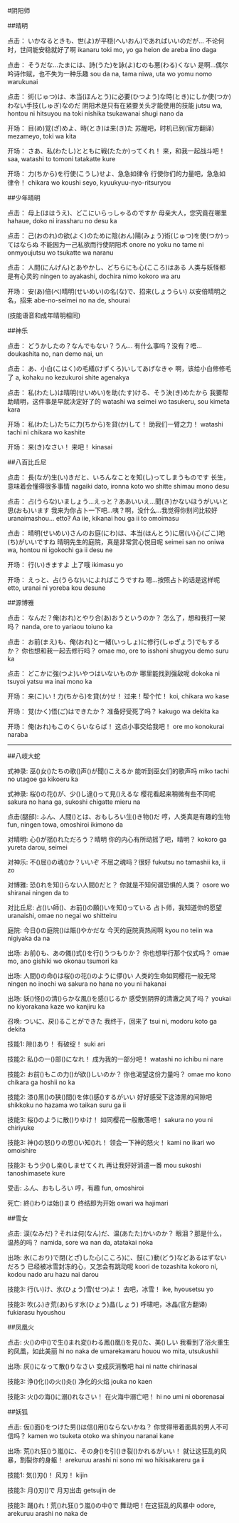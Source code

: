 
#阴阳师

##晴明

点击：
いかなるときも、世(よ)が平穏(へいおん)であればいいのだが…
不论何时，世间能安稳就好了啊
ikanaru toki mo, yo ga heion de areba iino daga

点击：
そうだな…たまには、詩(うた)を詠(よ)むのも悪(わる)くない
是啊…偶尔吟诗作赋，也不失为一种乐趣
sou da na, tama niwa, uta wo yomu nomo warukunai

点击：
術(じゅつ)は、本当(ほんとう)に必要(ひつよう)な時(とき)にしか使(つか)わない手技(しゅぎ)なのだ
阴阳术是只有在紧要关头才能使用的技能
jutsu wa, hontou ni hitsuyou na toki nishika tsukawanai shugi nano da

开场：
目(め)覚(ざ)めよ、時(とき)は来(き)た
苏醒吧，时机已到(官方翻译)
mezameyo, toki wa kita

开场：
さあ、私(わたし)とともに戦(たたか)ってくれ！
来，和我一起战斗吧！
saa, watashi to tomoni tatakatte kure

开场：
力(ちから)を行使(こうし)せよ、急急如律令
行使你们的力量吧，急急如律令！
chikara wo koushi seyo, kyuukyuu-nyo-ritsuryou

##少年晴明

点击：
母上(ははうえ)、どこにいらっしゃるのですか
母亲大人，您究竟在哪里
hahaue, doko ni irassharu no desu ka

点击：
己(おのれ)の欲(よく)のために陰(おん)陽(みょう)術(じゅつ)を使(つか)ってはならぬ
不能因为一己私欲而行使阴阳术
onore no yoku no tame ni onmyoujutsu wo tsukatte wa naranu

点击：
人間(にんげん)とあやかし、どちらにも心(こころ)はある
人类与妖怪都是有心灵的
ningen to ayakashi, dochira nimo kokoro wa aru

开场：
安(あ)倍(べ)晴明(せいめい)の名(な)で、招来(しょうらい)
以安倍晴明之名，招来
abe-no-seimei no na de, shourai

(技能语音和成年晴明相同)


##神乐

点击：
どうかしたの？なんでもない？うん…
有什么事吗？没有？唔…
doukashita no, nan demo nai, un

点击：
あ、小白(こはく)の毛繕(けずくろ)いしてあげなきゃ
啊，该给小白修修毛了
a, kohaku no kezukuroi shite agenakya

点击：
私(わたし)は晴明(せいめい)を助(たす)ける、そう決(き)めたから
我要帮助晴明，这件事是早就决定好了的
watashi wa seimei wo tasukeru, sou kimeta kara

开场：
私(わたし)たちに力(ちから)を貸(か)して！
助我们一臂之力！
watashi tachi ni chikara wo kashite

开场：
来(き)なさい！
来吧！
kinasai

##八百比丘尼

点击：
長(なが)生(い)きだと、いろんなことを知(し)ってしまうものです
长生，意味着会懂得很多事情
nagaiki dato, ironna koto wo shitte shimau mono desu

点击：
占(うらな)いましょう…えっと？ああいいえ…聞(き)かないほうがいいと思(おも)います
我来为你占卜一下吧…咦？啊，没什么…我觉得你别问比较好
uranaimashou... etto? Aa iie, kikanai hou ga ii to omoimasu

点击：
晴明(せいめい)さんのお庭(にわ)は、本当(ほんとう)に居(い)心(ごこ)地(ち)がいいですね
晴明先生的庭院，真是非常赏心悦目呢
seimei san no oniwa wa, hontou ni igokochi ga ii desu ne

开场：
行(い)きますよ
上了哦
ikimasu yo

开场：
えっと、占(うらな)いによればこうですね
嗯…按照占卜的话是这样呢
etto, uranai ni yoreba kou desune

##源博雅

点击：
なんだ？俺(おれ)とやり合(あ)おうというのか？
怎么了，想和我打一架吗？
nanda, ore to yariaou toiuno ka

点击：
お前(まえ)も、俺(おれ)と一緒(いっしょ)に修行(しゅぎょう)でもするか？
你也想和我一起去修行吗？
omae mo, ore to isshoni shugyou demo suru ka

点击：
どこかに強(つよ)いやつはいないものか
哪里能找到强敌呢
dokoka ni tsuyoi yatsu wa inai mono ka

开场：
来(こ)い！力(ちから)を貸(か)せ！
过来！帮个忙！
koi, chikara wo kase

开场：
覚(かく)悟(ご)はできたか？
准备好受死了吗？
kakugo wa dekita ka

开场：
俺(おれ)もこのくらいならば！
这点小事交给我吧！
ore mo konokurai naraba


---
##八岐大蛇

式神录:
巫()女()たちの歌()声()が聞()こえるか
能听到巫女们的歌声吗
miko tachi no utagoe ga kikoeru ka

式神录:
桜()の花()が、少()し違()って見()えるな
樱花看起来稍微有些不同呢
sakura no hana ga, sukoshi chigatte mieru na

点击(腿部):
ふん、人間()とは、おもしろい生()き物()だ
哼，人类真是有趣的生物
fun, ningen towa, omoshiroi ikimono da

对晴明:
心()が揺()れただろう？晴明
你的内心有所动摇了吧，晴明？
kokoro ga yureta darou, seimei

对神乐:
不()屈()の魂()か？いいぞ
不屈之魂吗？很好
fukutsu no tamashii ka, ii zo

对博雅:
恐()れを知()らない人間()だと？
你就是不知何谓恐惧的人类？
osore wo shiranai ningen da to

对比丘尼:
占()い師()、お前()の願()いを知()っている
占卜师，我知道你的愿望
uranaishi, omae no negai wo shitteiru

庭院:
今日()の庭院()は賑()やかだな
今天的庭院真热闹啊
kyou no teiin wa nigiyaka da na

出场:
お前()も、あの儀()式()を行()うつもりか？
你也想举行那个仪式吗？
omae mo, ano gishiki wo okonau tsumori ka

出场:
人間()の命()は桜()の花()のように儚()い
人类的生命如同樱花一般无常
ningen no inochi wa sakura no hana no you ni hakanai

出场:
妖()怪()の清()らかな風()を感()じるか
感受到阴界的清澈之风了吗？
youkai no kiyorakana kaze wo kanjiru ka

召唤:
ついに、戻()ることができた
我终于，回来了
tsui ni, modoru koto ga dekita

技能1:
隙()あり！
有破绽！
suki ari

技能2:
私()の一()部()になれ！
成为我的一部分吧！
watashi no ichibu ni nare

技能2:
お前()もこの力()が欲()しいのか？
你也渴望这份力量吗？
omae mo kono chikara ga hoshii no ka

技能2:
漆()黑()の狭()間()を体()感()するがいい
好好感受下这漆黑的间隙吧
shikkoku no hazama wo taikan suru ga ii

技能3:
桜()のように散()りゆけ！
如同樱花一般散落吧！
sakura no you ni chiriyuke

技能3:
神()の怒()りの思()い知()れ！
领会一下神的怒火！
kami no ikari wo omoishire

技能3:
もう少()し楽()しませてくれ
再让我好好消遣一番
mou sukoshi tanoshimasete kure

受击:
ふん、おもしろい
哼，有趣
fun, omoshiroi

死亡:
終()わりは始()まり
终结即为开始
owari wa hajimari

##雪女

点击:
涙(なみだ)？それは何(なん)だ、温(あたた)かいのか？
眼泪？那是什么，温热的吗？
namida, sore wa nan da, atatakai noka

出场:
氷(こおり)で閉(とざ)した心(こころ)に、鼓(こ)動(どう)などあるはずないだろう
已经被冰雪封冻的心，又怎会有跳动呢
koori de tozashita kokoro ni, kodou nado aru hazu nai darou

技能3:
行(い)け、氷(ひょう)雪(せつ)よ！
去吧，冰雪！
ike, hyousetsu yo

技能3:
吹(ふ)き荒(あ)らす氷(ひょう)晶(しょう)
呼啸吧，冰晶(官方翻译)
fukiarasu hyoushou

##凤凰火

点击:
火()の中()で生()まれ変()わる鳳()凰()を見()た、美()しい
我看到了浴火重生的凤凰，如此美丽
hi no naka de umarekawaru houou wo mita, utsukushii

出场:
灰()になって散()りなさい
变成灰消散吧
hai ni natte chirinasai

技能3:
浄()化()の火()炎()
净化的火焰
jouka no kaen

技能3:
火()の海()に溺()れなさい！
在火海中溺亡吧！
hi no umi ni oborenasai

##妖狐

点击:
仮()面()をつけた男()は信()用()ならないかね？
你觉得带着面具的男人不可信吗？
kamen wo tsuketa otoko wa shinyou naranai kane

出场:
荒()れ狂()う嵐()に、その身()を引()き裂()かれるがいい！
就让这狂乱的风暴，割裂你的身躯！
arekuruu arashi ni sono mi wo hikisakareru ga ii

技能1:
気()刃()！
风刃！
kijin

技能3:
月()刃()で
月刃出击
getsujin de

技能3:
踊()れ！荒()れ狂()う嵐()の中()で
舞动吧！在这狂乱的风暴中
odore, arekuruu arashi no naka de
